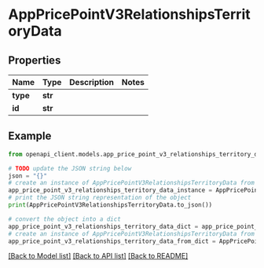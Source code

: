 # AppPricePointV3RelationshipsTerritoryData


## Properties

Name | Type | Description | Notes
------------ | ------------- | ------------- | -------------
**type** | **str** |  | 
**id** | **str** |  | 

## Example

```python
from openapi_client.models.app_price_point_v3_relationships_territory_data import AppPricePointV3RelationshipsTerritoryData

# TODO update the JSON string below
json = "{}"
# create an instance of AppPricePointV3RelationshipsTerritoryData from a JSON string
app_price_point_v3_relationships_territory_data_instance = AppPricePointV3RelationshipsTerritoryData.from_json(json)
# print the JSON string representation of the object
print(AppPricePointV3RelationshipsTerritoryData.to_json())

# convert the object into a dict
app_price_point_v3_relationships_territory_data_dict = app_price_point_v3_relationships_territory_data_instance.to_dict()
# create an instance of AppPricePointV3RelationshipsTerritoryData from a dict
app_price_point_v3_relationships_territory_data_from_dict = AppPricePointV3RelationshipsTerritoryData.from_dict(app_price_point_v3_relationships_territory_data_dict)
```
[[Back to Model list]](../README.md#documentation-for-models) [[Back to API list]](../README.md#documentation-for-api-endpoints) [[Back to README]](../README.md)


